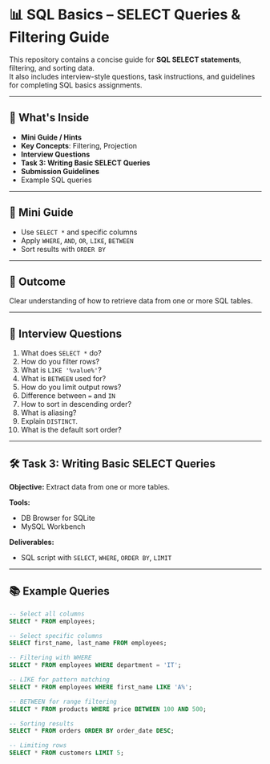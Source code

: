 # 📊 SQL Basics – SELECT Queries & Filtering Guide

This repository contains a concise guide for **SQL SELECT statements**, filtering, and sorting data.  
It also includes interview-style questions, task instructions, and guidelines for completing SQL basics assignments.

---

## 📌 What's Inside
- **Mini Guide / Hints**
- **Key Concepts**: Filtering, Projection
- **Interview Questions**
- **Task 3: Writing Basic SELECT Queries**
- **Submission Guidelines**
- Example SQL queries

---

## 📝 Mini Guide
- Use `SELECT *` and specific columns
- Apply `WHERE`, `AND`, `OR`, `LIKE`, `BETWEEN`
- Sort results with `ORDER BY`

---

## 🎯 Outcome
Clear understanding of how to retrieve data from one or more SQL tables.

---

## 💬 Interview Questions
1. What does `SELECT *` do?
2. How do you filter rows?
3. What is `LIKE '%value%'`?
4. What is `BETWEEN` used for?
5. How do you limit output rows?
6. Difference between `=` and `IN`
7. How to sort in descending order?
8. What is aliasing?
9. Explain `DISTINCT`.
10. What is the default sort order?

---

## 🛠 Task 3: Writing Basic SELECT Queries
**Objective:** Extract data from one or more tables.

**Tools:**  
- DB Browser for SQLite  
- MySQL Workbench

**Deliverables:**  
- SQL script with `SELECT`, `WHERE`, `ORDER BY`, `LIMIT`

---

## 📚 Example Queries
```sql
-- Select all columns
SELECT * FROM employees;

-- Select specific columns
SELECT first_name, last_name FROM employees;

-- Filtering with WHERE
SELECT * FROM employees WHERE department = 'IT';

-- LIKE for pattern matching
SELECT * FROM employees WHERE first_name LIKE 'A%';

-- BETWEEN for range filtering
SELECT * FROM products WHERE price BETWEEN 100 AND 500;

-- Sorting results
SELECT * FROM orders ORDER BY order_date DESC;

-- Limiting rows
SELECT * FROM customers LIMIT 5;
